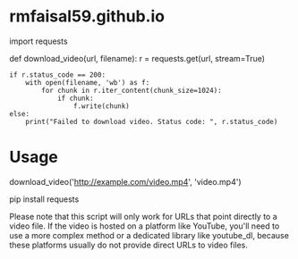 # rmfaisal59.github.io
import requests

def download_video(url, filename):
    r = requests.get(url, stream=True)

    if r.status_code == 200:
        with open(filename, 'wb') as f:
            for chunk in r.iter_content(chunk_size=1024):
                if chunk:
                    f.write(chunk)
    else:
        print("Failed to download video. Status code: ", r.status_code)

# Usage
download_video('http://example.com/video.mp4', 'video.mp4')


pip install requests


Please note that this script will only work for URLs that point directly to a video file. If the video is hosted on a platform like YouTube, you'll need to use a more complex method or a dedicated library like youtube_dl, because these platforms usually do not provide direct URLs to video files.
